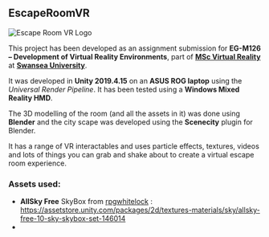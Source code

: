 ## EscapeRoomVR

![Escape Room VR Logo](https://salt.swan.ac.uk/wp-content/downloads/EscapeRoomVR-Logo.jpg)

This project has been developed as an assignment submission for **EG-M126 – Development of Virtual Reality Environments**, part of **<a href="https://www.swansea.ac.uk/postgraduate/taught/engineering/msc-virtual-reality/" target="_blank">MSc Virtual Reality</a>** at **<a href="https://www.swansea.ac.uk" target="_blank">Swansea University</a>**.

It was developed in **Unity 2019.4.15** on an **ASUS ROG laptop** using the *Universal Render Pipeline*.  It has been tested using a **Windows Mixed Reality HMD**.

The 3D modelling of the room (and all the assets in it) was done using **Blender** and the city scape was developed using the **Scenecity** plugin for Blender.

It has a range of VR interactables and uses particle effects, textures, videos and lots of things you can grab and shake about to create a virtual escape room experience.

### Assets used:

* **AllSky Free** SkyBox from [rpgwhitelock](https://assetstore.unity.com/publishers/3830) : https://assetstore.unity.com/packages/2d/textures-materials/sky/allsky-free-10-sky-skybox-set-146014
* 
